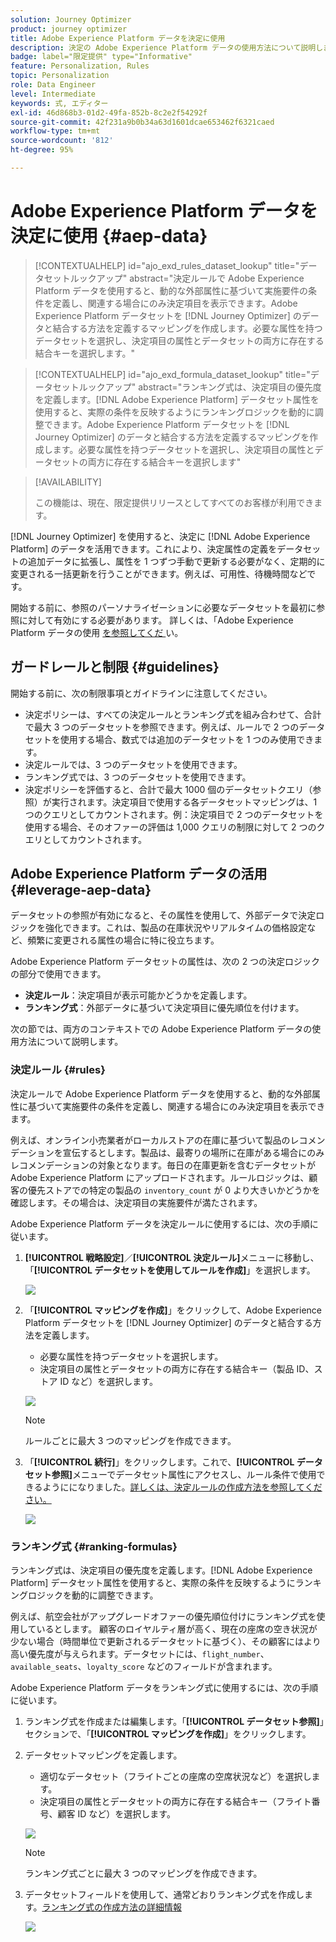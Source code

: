 ```yaml
---
solution: Journey Optimizer
product: journey optimizer
title: Adobe Experience Platform データを決定に使用
description: 決定の Adobe Experience Platform データの使用方法について説明します。
badge: label="限定提供" type="Informative"
feature: Personalization, Rules
topic: Personalization
role: Data Engineer
level: Intermediate
keywords: 式, エディター
exl-id: 46d868b3-01d2-49fa-852b-8c2e2f54292f
source-git-commit: 42f231a9b0b34a63d1601dcae653462f6321caed
workflow-type: tm+mt
source-wordcount: '812'
ht-degree: 95%

---
```


# Adobe Experience Platform データを決定に使用 {#aep-data}

>[!CONTEXTUALHELP]
>id="ajo_exd_rules_dataset_lookup"
>title="データセットルックアップ"
>abstract="決定ルールで Adobe Experience Platform データを使用すると、動的な外部属性に基づいて実施要件の条件を定義し、関連する場合にのみ決定項目を表示できます。Adobe Experience Platform データセットを [!DNL Journey Optimizer] のデータと結合する方法を定義するマッピングを作成します。必要な属性を持つデータセットを選択し、決定項目の属性とデータセットの両方に存在する結合キーを選択します。"

>[!CONTEXTUALHELP]
>id="ajo_exd_formula_dataset_lookup"
>title="データセットルックアップ"
>abstract="ランキング式は、決定項目の優先度を定義します。[!DNL Adobe Experience Platform] データセット属性を使用すると、実際の条件を反映するようにランキングロジックを動的に調整できます。Adobe Experience Platform データセットを [!DNL Journey Optimizer] のデータと結合する方法を定義するマッピングを作成します。必要な属性を持つデータセットを選択し、決定項目の属性とデータセットの両方に存在する結合キーを選択します"

>[!AVAILABILITY]
>
>この機能は、現在、限定提供リリースとしてすべてのお客様が利用できます。

[!DNL Journey Optimizer] を使用すると、決定に [!DNL Adobe Experience Platform] のデータを活用できます。これにより、決定属性の定義をデータセットの追加データに拡張し、属性を 1 つずつ手動で更新する必要がなく、定期的に変更される一括更新を行うことができます。例えば、可用性、待機時間などです。

開始する前に、参照のパーソナライゼーションに必要なデータセットを最初に参照に対して有効にする必要があります。 詳しくは、「Adobe Experience Platform データの使用 [ を参照してくだ ](../data/lookup-aep-data.md) い。

## ガードレールと制限 {#guidelines}

開始する前に、次の制限事項とガイドラインに注意してください。

* 決定ポリシーは、すべての決定ルールとランキング式を組み合わせて、合計で最大 3 つのデータセットを参照できます。例えば、ルールで 2 つのデータセットを使用する場合、数式では追加のデータセットを 1 つのみ使用できます。
* 決定ルールでは、3 つのデータセットを使用できます。
* ランキング式では、3 つのデータセットを使用できます。
* 決定ポリシーを評価すると、合計で最大 1000 個のデータセットクエリ（参照）が実行されます。決定項目で使用する各データセットマッピングは、1 つのクエリとしてカウントされます。例：決定項目で 2 つのデータセットを使用する場合、そのオファーの評価は 1,000 クエリの制限に対して 2 つのクエリとしてカウントされます。

## Adobe Experience Platform データの活用 {#leverage-aep-data}

データセットの参照が有効になると、その属性を使用して、外部データで決定ロジックを強化できます。これは、製品の在庫状況やリアルタイムの価格設定など、頻繁に変更される属性の場合に特に役立ちます。

Adobe Experience Platform データセットの属性は、次の 2 つの決定ロジックの部分で使用できます。

* **決定ルール**：決定項目が表示可能かどうかを定義します。
* **ランキング式**：外部データに基づいて決定項目に優先順位を付けます。

次の節では、両方のコンテキストでの Adobe Experience Platform データの使用方法について説明します。

### 決定ルール {#rules}

決定ルールで Adobe Experience Platform データを使用すると、動的な外部属性に基づいて実施要件の条件を定義し、関連する場合にのみ決定項目を表示できます。

例えば、オンライン小売業者がローカルストアの在庫に基づいて製品のレコメンデーションを宣伝するとします。製品は、最寄りの場所に在庫がある場合にのみレコメンデーションの対象となります。毎日の在庫更新を含むデータセットが Adobe Experience Platform にアップロードされます。ルールロジックは、顧客の優先ストアでの特定の製品の `inventory_count` が 0 より大きいかどうかを確認します。その場合は、決定項目の実施要件が満たされます。

Adobe Experience Platform データを決定ルールに使用するには、次の手順に従います。

1. **[!UICONTROL 戦略設定]**／**[!UICONTROL 決定ルール]**&#x200B;メニューに移動し、「**[!UICONTROL データセットを使用してルールを作成]**」を選択します。

   ![](assets/exd-lookup-rule.png)

1. 「**[!UICONTROL マッピングを作成]**」をクリックして、Adobe Experience Platform データセットを [!DNL Journey Optimizer] のデータと結合する方法を定義します。

   * 必要な属性を持つデータセットを選択します。
   * 決定項目の属性とデータセットの両方に存在する結合キー（製品 ID、ストア ID など）を選択します。

   ![](assets/exd-lookup-mapping.png)

   >[!NOTE]
   >
   >ルールごとに最大 3 つのマッピングを作成できます。

1. 「**[!UICONTROL 続行]**」をクリックします。これで、**[!UICONTROL データセット参照]**&#x200B;メニューでデータセット属性にアクセスし、ルール条件で使用できるようにになりました。[詳しくは、決定ルールの作成方法を参照してください。](../experience-decisioning/rules.md#create)

   ![](assets/exd-lookup-menu.png)

### ランキング式 {#ranking-formulas}

ランキング式は、決定項目の優先度を定義します。[!DNL Adobe Experience Platform] データセット属性を使用すると、実際の条件を反映するようにランキングロジックを動的に調整できます。

例えば、航空会社がアップグレードオファーの優先順位付けにランキング式を使用しているとします。 顧客のロイヤルティ層が高く、現在の座席の空き状況が少ない場合（時間単位で更新されるデータセットに基づく）、その顧客にはより高い優先度が与えられます。データセットには、`flight_number`、`available_seats`、`loyalty_score` などのフィールドが含まれます。

Adobe Experience Platform データをランキング式に使用するには、次の手順に従います。

1. ランキング式を作成または編集します。「**[!UICONTROL データセット参照]**」セクションで、「**[!UICONTROL マッピングを作成]**」をクリックします。

1. データセットマッピングを定義します。

   * 適切なデータセット（フライトごとの座席の空席状況など）を選択します。
   * 決定項目の属性とデータセットの両方に存在する結合キー（フライト番号、顧客 ID など）を選択します。

   ![](assets/exd-lookup-formula-mapping.png)

   >[!NOTE]
   >
   >ランキング式ごとに最大 3 つのマッピングを作成できます。

1. データセットフィールドを使用して、通常どおりランキング式を作成します。[ランキング式の作成方法の詳細情報](ranking/ranking-formulas.md#create-ranking-formula)

   ![](assets/exd-lookup-formula-criteria.png)
